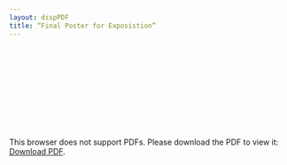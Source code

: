 ```yaml
---
layout: dispPDF
title: “Final Poster for Exposistion”
---
```


<object data="/portfolio/images/PDFs/Final_Expo_Poster.pdf" type="application/pdf" width="900px" height="700px">
    <embed src="/portfolio/images/PDFs/Final_Expo_Poster.pdf">
        <p>This browser does not support PDFs. Please download the PDF to view it: <a href="/portfolio/images/PDFs/Final_Expo_Poster.pdf">Download PDF</a>.</p>
    </embed>
</object>
